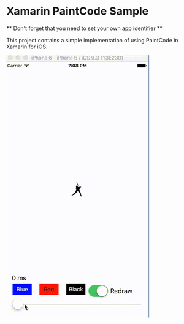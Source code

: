 # Xamarin PaintCode Sample

** Don't forget that you need to set your own app identifier **

This project contains a simple implementation of using PaintCode in Xamarin for iOS.

![Usage](https://raw.githubusercontent.com/aboo/XamarinPaintCode/master/resources/screenshot.gif)
